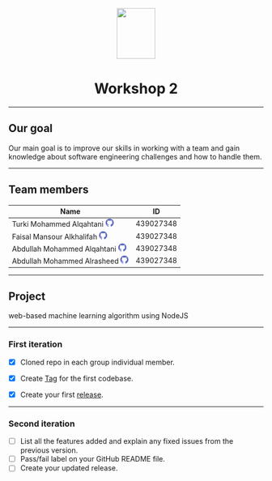 <p align="center">
  <img width="76" height="100" src="./newfiles/final2.gif">
</p>


<h1 align="center">Workshop 2</h1>

---

<h2 align="left">Our goal</h2>


Our main goal is to improve our skills in working with a team and gain knowledge
about software engineering challenges and how to handle them.

---
<h2 align="left">Team members</h2>

| Name        | ID           |
| ------------- |:-------------:|
| Turki Mohammed Alqahtani [![github account][github]](https://github.com/Turkialq)    | 439027348 |
| Faisal Mansour Alkhalifah [![github account][github]](https://github.com/Faisalkh90)    | 439027348 |
| Abdullah Mohammed Alqahtani [![github account][github]](https://github.com/AbdullahAlqahtani285)   | 439027348 |
| Abdullah Mohammed Alrasheed [![github account][github]](https://github.com/amhalrasheed)   | 439027348 |

[github]: ./newfiles/github.png  
---
<h2 align="left">Project</h2>


web-based machine learning algorithm using NodeJS

---
<h3 align="left">First iteration</h2>

* [x] Cloned repo in each group individual member.
* [x] Create [Tag](https://github.com/amhalrasheed/Workshop2/releases/tag/V0.1) for the first codebase.
* [x] Create your first [release](https://github.com/amhalrasheed/Workshop2/releases).


---
<h3 align="left">Second iteration</h2>

* [ ] List all the features added and explain any fixed issues from the previous version.
* [ ] Pass/fail label on your GitHub README file.
* [ ] Create your updated release.
